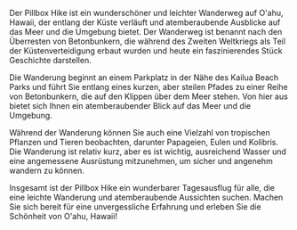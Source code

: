 Der Pillbox Hike ist ein wunderschöner und leichter Wanderweg auf O'ahu, Hawaii, der entlang der Küste verläuft und atemberaubende Ausblicke auf das Meer und die Umgebung bietet. Der Wanderweg ist benannt nach den Überresten von Betonbunkern, die während des Zweiten Weltkriegs als Teil der Küstenverteidigung erbaut wurden und heute ein faszinierendes Stück Geschichte darstellen.

Die Wanderung beginnt an einem Parkplatz in der Nähe des Kailua Beach Parks und führt Sie entlang eines kurzen, aber steilen Pfades zu einer Reihe von Betonbunkern, die auf den Klippen über dem Meer stehen. Von hier aus bietet sich Ihnen ein atemberaubender Blick auf das Meer und die Umgebung.

Während der Wanderung können Sie auch eine Vielzahl von tropischen Pflanzen und Tieren beobachten, darunter Papageien, Eulen und Kolibris. Die Wanderung ist relativ kurz, aber es ist wichtig, ausreichend Wasser und eine angemessene Ausrüstung mitzunehmen, um sicher und angenehm wandern zu können.

Insgesamt ist der Pillbox Hike ein wunderbarer Tagesausflug für alle, die eine leichte Wanderung und atemberaubende Aussichten suchen. Machen Sie sich bereit für eine unvergessliche Erfahrung und erleben Sie die Schönheit von O'ahu, Hawaii!